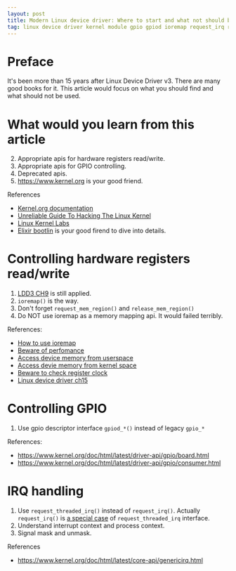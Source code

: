 ```yaml
---
layout: post
title: Modern Linux device driver: Where to start and what not should be used for hardware register read/write, gpio and irq handling.
tag: linux device driver kernel module gpio gpiod ioremap request_irq request_threaded_irq irq handling
---
```



# Preface

It's been more than 15 years after Linux Device Driver v3. 
There are many good books for it.
This article would focus on what you should find and what should not be used.

# What would you learn from this article

2. Appropriate apis for hardware registers read/write.
1. Appropriate apis for GPIO controlling.
3. Deprecated apis.
4. https://www.kernel.org is your good friend.

References

- [Kernel.org documentation](https://www.kernel.org/doc/html/latest/index.html)
- [Unreliable Guide To Hacking The Linux Kernel](https://www.kernel.org/doc/html/latest/kernel-hacking/hacking.html)
- [Linux Kernel Labs](https://linux-kernel-labs.github.io/refs/heads/master/)
- [Elixir bootlin](https://elixir.bootlin.com/linux/latest/source) is your good firend to dive into details.

# Controlling hardware registers read/write

1. [LDD3 CH9](https://static.lwn.net/images/pdf/LDD3/ch09.pdf) is still applied.
2. `ioremap()` is the way.
3. Don't forget `request_mem_region()` and `release_mem_region()`
4. Do NOT use ioremap as a memory mapping api. It would failed terribly.

References:

- [How to use ioremap](https://stackoverflow.com/questions/16935041/how-to-write-register-from-linux-kernel-module-cpu-arm)
- [Beware of perfomance](https://stackoverflow.com/questions/4452400/memory-access-after-ioremap-very-slow)
- [Access device memory from userspace](https://stackoverflow.com/questions/44312599/write-and-read-memory-mapped-device-registers-in-linux-on-arm)
- [Access devie memory from kernel space](https://stackoverflow.com/questions/16935041/how-to-write-register-from-linux-kernel-module-cpu-arm)
- [Beware to check register clock](https://stackoverflow.com/questions/10322169/cant-read-and-write-memory-mapped-hardware-register)
- [Linux device driver ch15](http://www.makelinux.net/ldd3/)

# Controlling GPIO

1. Use gpio descriptor interface `gpiod_*()` instead of legacy `gpio_*`

References:

- https://www.kernel.org/doc/html/latest/driver-api/gpio/board.html
- https://www.kernel.org/doc/html/latest/driver-api/gpio/consumer.html

# IRQ handling

1. Use `request_threaded_irq()` instead of `request_irq()`. Actually `request_irq()` is [a special case](https://elixir.bootlin.com/linux/latest/source/include/linux/interrupt.h#L157) of `request_threaded_irq` interface.
2. Understand interrupt context and process context.
3. Signal mask and unmask.

References

- https://www.kernel.org/doc/html/latest/core-api/genericirq.html